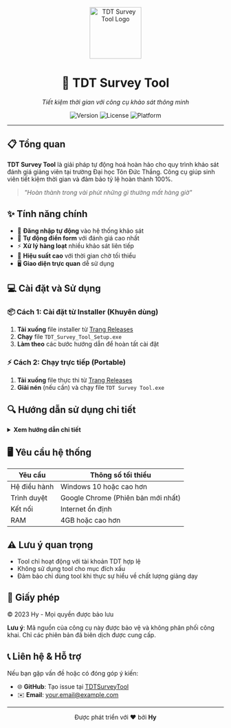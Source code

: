 <div align="center">
  <img src="tdt_icon.ico" alt="TDT Survey Tool Logo" width="120" height="120" />
  <h1>🚀 TDT Survey Tool</h1>
  <p><em>Tiết kiệm thời gian với công cụ khảo sát thông minh</em></p>
  
  ![Version](https://img.shields.io/badge/Version-1.0-blue)
  ![License](https://img.shields.io/badge/License-Private-red)
  ![Platform](https://img.shields.io/badge/Platform-Windows-brightgreen)
</div>

---

## 📋 Tổng quan

**TDT Survey Tool** là giải pháp tự động hoá hoàn hảo cho quy trình khảo sát đánh giá giảng viên tại trường Đại học Tôn Đức Thắng. Công cụ giúp sinh viên tiết kiệm thời gian và đảm bảo tỷ lệ hoàn thành 100%.

> *"Hoàn thành trong vài phút những gì thường mất hàng giờ"*

## ✨ Tính năng chính

- 🔐 **Đăng nhập tự động** vào hệ thống khảo sát
- 📝 **Tự động điền form** với đánh giá cao nhất
- ⚡ **Xử lý hàng loạt** nhiều khảo sát liên tiếp
- 🎯 **Hiệu suất cao** với thời gian chờ tối thiểu
- 🖥️ **Giao diện trực quan** dễ sử dụng

## 💻 Cài đặt và Sử dụng

### 📦 Cách 1: Cài đặt từ Installer (Khuyên dùng)

1. **Tải xuống** file installer từ [Trang Releases](https://github.com/HyIsNoob/TDTSurveyTool/releases)
2. **Chạy** file `TDT_Survey_Tool_Setup.exe`
3. **Làm theo** các bước hướng dẫn để hoàn tất cài đặt

### ⚡ Cách 2: Chạy trực tiếp (Portable)

1. **Tải xuống** file thực thi từ [Trang Releases](https://github.com/HyIsNoob/TDTSurveyTool/releases)
2. **Giải nén** (nếu cần) và chạy file `TDT Survey Tool.exe`

## 🔍 Hướng dẫn sử dụng chi tiết

<details>
<summary><b>Xem hướng dẫn chi tiết</b></summary>

1. **Mở ứng dụng** TDT Survey Tool
2. **Nhập thông tin đăng nhập** của tài khoản TDT
3. **Kiểm tra** URL khảo sát (mặc định đã được cài đặt)
4. **Nhấn nút "Bắt đầu"** để tool tự động hoạt động
5. **Theo dõi** tiến trình trong tab "Tool"
6. **Hoàn tất!** Chờ thông báo khi mọi khảo sát đã hoàn thành

</details>

## 🖥️ Yêu cầu hệ thống

| Yêu cầu | Thông số tối thiểu |
|---------|-------------------|
| Hệ điều hành | Windows 10 hoặc cao hơn |
| Trình duyệt | Google Chrome (Phiên bản mới nhất) |
| Kết nối | Internet ổn định |
| RAM | 4GB hoặc cao hơn |

## ⚠️ Lưu ý quan trọng

- Tool chỉ hoạt động với tài khoản TDT hợp lệ
- Không sử dụng tool cho mục đích xấu
- Đảm bảo chỉ dùng tool khi thực sự hiểu về chất lượng giảng dạy

## 📜 Giấy phép

© 2023 Hy - Mọi quyền được bảo lưu

**Lưu ý**: Mã nguồn của công cụ này được bảo vệ và không phân phối công khai. Chỉ các phiên bản đã biên dịch được cung cấp.

## 📞 Liên hệ & Hỗ trợ

Nếu bạn gặp vấn đề hoặc có đóng góp ý kiến:

- 🌐 **GitHub**: Tạo issue tại [TDTSurveyTool](https://github.com/HyIsNoob/TDTSurveyTool/issues)
- ✉️ **Email**: [your.email@example.com](mailto:your.email@example.com)

---

<div align="center">
  <p>Được phát triển với ❤️ bởi <b>Hy</b></p>
</div>
